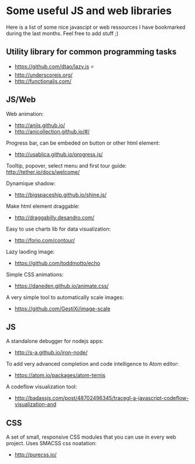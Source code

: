 # Some useful JS and web libraries

Here is a list of some nice javascipt or web ressources I have bookmarked during the last months.
Feel free to add stuff ;)

## Utility library for common programming tasks

* https://github.com/dtao/lazy.js ⭐
* http://underscorejs.org/
* http://functionaljs.com/

## JS/Web

Web animation:
* http://anijs.github.io/
* http://anicollection.github.io/#/

Progress bar, can be embeded on button or other html element:
* http://usablica.github.io/progress.js/

Tooltip, popover, select menu and first tour guide:
http://tether.io/docs/welcome/

Dynamique shadow:
* http://bigspaceship.github.io/shine.js/

Make html element draggable:
* http://draggabilly.desandro.com/

Easy to use charts lib for data visualization:
* http://forio.com/contour/

Lazy laoding image:
* https://github.com/toddmotto/echo

Simple CSS animations:
* https://daneden.github.io/animate.css/

A very simple tool to automatically scale images:
* https://github.com/GestiXi/image-scale

## JS

A standalone debugger for nodejs apps:
* http://s-a.github.io/iron-node/

To add very advanced completion and code intelligence to Atom editor:
* https://atom.io/packages/atom-ternjs

A codeflow visualization tool:
* http://badassjs.com/post/48702496345/tracegl-a-javascript-codeflow-visualization-and

## CSS

A set of small, responsive CSS modules that you can use in every web project. Uses SMACSS css noatation:
* http://purecss.io/
